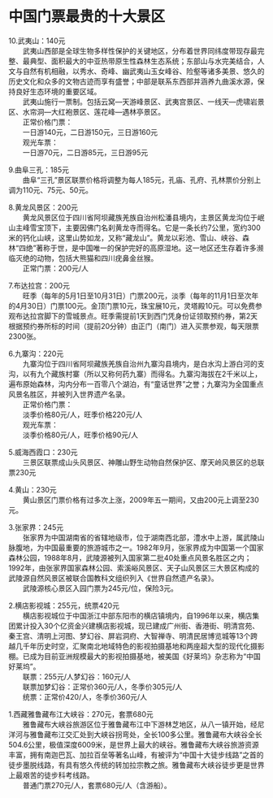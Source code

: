 # 中国门票最贵的十大景区  
10.武夷山：140元  
&emsp;&emsp;武夷山西部是全球生物多样性保护的关键地区，分布着世界同纬度带现存最完整、最典型、面积最大的中亚热带原生性森林生态系统；东部山与水完美结合，人文与自然有机相融，以秀水、奇峰、幽武夷山玉女峰谷、险壑等诸多美景、悠久的历史文化和众多的文物古迹而享有盛誉；中部是联系东西部并涵养九曲溪水源，保持良好生态环境的重要区域。  
&emsp;&emsp;武夷山施行一票制。包括云窝—天游峰景区、武夷宫景区、一线天—虎啸岩景区、水帘洞—大红袍景区、莲花峰—遇林亭景区。  
&emsp;&emsp;正常价格门票：  
&emsp;&emsp;一日游140元，二日游150元，三日游160元  
&emsp;&emsp;观光车票：  
&emsp;&emsp;一日游70元，二日游85元，三日游95元  

9.曲阜三孔：185元  
&emsp;&emsp;曲阜“三孔”景区联票价格将调整为每人185元，孔庙、孔府、孔林票价分别上调为110元、75元、50元。  

8.黄龙风景区：200元  
&emsp;&emsp;黄龙风景区位于四川省阿坝藏族羌族自治州松潘县境内，主景区黄龙沟位于岷山主峰雪宝顶下，主要因佛门名刹黄龙寺而得名。它是一条长约7公里，宽约300米的钙化山峡，这里山势如龙，又称“藏龙山”。黄龙以彩池、雪山、峡谷、森林“四绝”著称于世，是中国唯一的保护完好的高原湿地。这一地区还生存着许多濒临灭绝的动物，包括大熊猫和四川疣鼻金丝猴。  
&emsp;&emsp;正常门票：200元/人  

7.布达拉宫：200元  
&emsp;&emsp;旺季（每年的5月1日至10月31日）门票200元，淡季（每年的11月1日至次年的4月30日）门票100元。金顶门票10元，珠宝展10元，灵塔殿10元。可以免费参观布达拉宫脚下的雪城景点。旺季需提前1天到西门凭身份证领取预约券，第2天根据预约券所标的时间（提前20分钟）由正门（南门）进入买票参观，每天限票2300张。  

6.九寨沟：220元  
&emsp;&emsp;九寨沟位于四川省阿坝藏族羌族自治州九寨沟县境内，是白水沟上游白河的支沟，以有九个藏族村寨（所以又称何药九寨）而得名。九寨沟海拔在2千米以上，遍布原始森林，沟内分布一百零八个湖泊，有“童话世界”之誉；九寨沟为全国重点风景名胜区，并被列入世界遗产名录。  
&emsp;&emsp;正常价格门票：  
&emsp;&emsp;淡季价格80元/人，旺季价格220元/人  
&emsp;&emsp;观光车票：  
&emsp;&emsp;淡季价格80元/人，旺季价格90元/人  

5.威海西霞口：230元  
&emsp;&emsp;三景区联票成山头风景区、神雕山野生动物自然保护区、摩天岭风景区的总联票230元  

4.黄山：230元  
&emsp;&emsp;黄山景区门票价格有过多次上涨，2009年五一期间，又由200元上调至230元。  

3.张家界：245元  
&emsp;&emsp;张家界为中国湖南省的省辖地级市，位于湖南西北部，澧水中上游，属武陵山脉腹地，为中国最重要的旅游城市之一。1982年9月，张家界成为中国第一个国家森林公园，1988年8月，武陵源被列入国家第二批40处重点风景名胜区之内；1992年，由张家界国家森林公园、索溪峪风景区、天子山风景区三大景区构成的武陵源自然风景区被联合国教科文组织列入《世界自然遗产名录》。  
&emsp;&emsp;武陵源核心景区入园门票为245元/位，保险3元。  

2.横店影视城：255元，统票420元  
&emsp;&emsp;横店影视城位于中国浙江中部东阳市的横店镇境内，自1996年以来，横店集团累计投入30个亿资金兴建横店影视城，现已建成广州街、香港街、明清宫苑、秦王宫、清明上河图、梦幻谷、屏岩洞府、大智禅寺、明清民居博览城等13个跨越几千年历史时空，汇聚南北地域特色的影视拍摄基地和两座超大型的现代化摄影棚。已成为目前亚洲规模最大的影视拍摄基地，被美国《好莱坞》杂志称为“中国好莱坞”。  
&emsp;&emsp;联票：255元/人梦幻谷：160元/人  
&emsp;&emsp;联票加梦幻谷：正常价360元/人，冬季价305元/人  
&emsp;&emsp;统票：正常价420/人，冬季价360元/人  

1.西藏雅鲁藏布江大峡谷：270元，套票680元  
&emsp;&emsp;雅鲁藏布大峡谷旅游区位于雅鲁藏布江中下游林芝地区，从八一镇开始，经尼洋河与雅鲁藏布江交汇处到大峡谷拐弯处，全长100多公里。雅鲁藏布大峡谷全长504.6公里，极值深度6009米，是世界上最大的峡谷。雅鲁藏布大峡谷旅游资源丰富，拥有南迦巴瓦、加拉百垒等著名山峰，有被评为“中国十大徒步线路”之首的徒步墨脱线路，有具有悠久传统的转加拉宗教之旅。雅鲁藏布大峡谷徒步更是世界上最艰苦的徒步科考线路。  
&emsp;&emsp;普通门票270元/人，套票680元/人（含游船）。  
